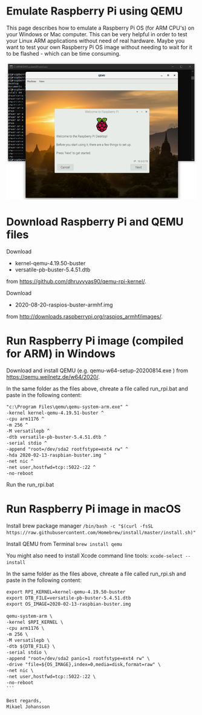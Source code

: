 # Emulate Raspberry Pi using QEMU

This page describes how to emulate a Raspberry Pi OS (for ARM CPU's) on your Windows or Mac computer.
This can be very helpful in order to test your Linux ARM applications without need of real hardware.
Maybe you want to test your own Raspberry Pi OS image without needing to wait for it to be flashed - which can be time consuming.

![Raspberry Pi in QEMU for Windows](docs/rpi-qemu-screenshot.png)

# Download Raspberry Pi and QEMU files

Download
- kernel-qemu-4.19.50-buster
- versatile-pb-buster-5.4.51.dtb

from https://github.com/dhruvvyas90/qemu-rpi-kernel/.

Download
- 2020-08-20-raspios-buster-armhf.img

from http://downloads.raspberrypi.org/raspios_armhf/images/.

# Run Raspberry Pi image (compiled for ARM) in Windows

Download and install QEMU (e.g. qemu-w64-setup-20200814.exe ) from https://qemu.weilnetz.de/w64/2020/.

In the same folder as the files above, chreate a file called run_rpi.bat and paste in the following content:
```
"c:\Program Files\qemu\qemu-system-arm.exe" ^
-kernel kernel-qemu-4.19.51-buster ^
-cpu arm1176 ^
-m 256 ^
-M versatilepb ^
-dtb versatile-pb-buster-5.4.51.dtb ^
-serial stdio ^
-append "root=/dev/sda2 rootfstype=ext4 rw" ^
-hda 2020-02-13-raspbian-buster.img ^
-net nic ^
-net user,hostfwd=tcp::5022-:22 ^
-no-reboot
```

Run the run_rpi.bat

# Run Raspberry Pi image in macOS

Install brew package manager ```/bin/bash -c "$(curl -fsSL https://raw.githubusercontent.com/Homebrew/install/master/install.sh)"```

Install QEMU from Terminal ```brew install qemu```

You might also need to install Xcode command line tools: ```xcode-select --install```

In the same folder as the files above, chreate a file called run_rpi.sh and paste in the following content:
````
export RPI_KERNEL=kernel-qemu-4.19.50-buster
export DTB_FILE=versatile-pb-buster-5.4.51.dtb
export OS_IMAGE=2020-02-13-raspbian-buster.img

qemu-system-arm \
-kernel $RPI_KERNEL \
-cpu arm1176 \
-m 256 \
-M versatilepb \
-dtb ${DTB_FILE} \
-serial stdio \
-append "root=/dev/sda2 panic=1 rootfstype=ext4 rw" \
-drive "file=${OS_IMAGE},index=0,media=disk,format=raw" \
-net nic \
-net user,hostfwd=tcp::5022-:22 \
-no-reboot
```

Best regards,
Mikael Johansson